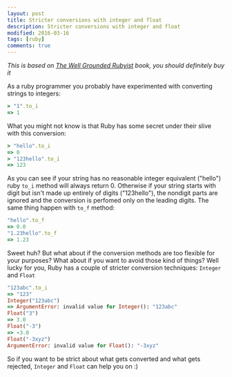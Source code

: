 ```yaml
---
layout: post
title: Stricter conversions with integer and float
description: Stricter conversions with integer and float
modified: 2016-03-16
tags: [ruby]
comments: true
---
```



*This is based on [The Well Grounded Rubyist](https://www.manning.com/books/the-well-grounded-rubyist) book, you should definitely buy it*

As a ruby programmer you probably have experimented with converting strings to integers: 

```ruby
> "1".to_i
=> 1
```

What you might not know is that Ruby has some secret under their slive with this conversion:

```ruby
> "hello".to_i
=> 0
> "123hello".to_i
=> 123
```

As you can see if your string has no reasonable integer equivalent ("hello") ruby `to_i` method will always return 0. Otherwise if your string starts with digit but isn't made up entirely of digits ("123hello"), the nondigit parts are ignored and the conversion is perfomed only on the leading digits. The same thing happen with `to_f` method:

```ruby
"hello".to_f
=> 0.0
"1.23hello".to_f
=> 1.23
```

Sweet huh? But what about if the conversion methods are too flexible for your purposes? What about if you want to avoid those kind of things? Well lucky for you, Ruby has a couple of stricter conversion techniques: `Integer` and `Float`

```ruby
"123abc".to_i
=> "123"
Integer("123abc")
=> ArgumentError: invalid value for Integer(): "123abc"
Float("3")
=> 3.0
Float("-3")
=> -3.0
Float("-3xyz")
ArgumentError: invalid value for Float(): "-3xyz"
```

So if you want to be strict about what gets converted and what gets rejected, `Integer` and `Float` can help you on :)

